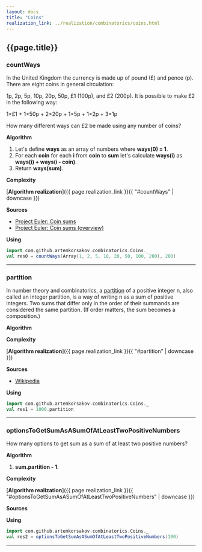 ```yaml
---
layout: docs
title: "Coins"
realization_link: ../realization/combinatorics/coins.html
---
```


## {{page.title}}

### countWays
In the United Kingdom the currency is made up of pound (£) and pence (p). 
There are eight coins in general circulation:

1p, 2p, 5p, 10p, 20p, 50p, £1 (100p), and £2 (200p).
It is possible to make £2 in the following way:

1×£1 + 1×50p + 2×20p + 1×5p + 1×2p + 3×1p

How many different ways can £2 be made using any number of coins?

**Algorithm**
1. Let's define **ways** as an array of numbers where **ways(0) = 1**.
2. For each **coin** for each **i** from **coin** to **sum** let's calculate **ways(i)** as **ways(i) + ways(i - coin)**.
3. Return **ways(sum)**.


**Complexity**
     
[**Algorithm realization**]({{ page.realization_link }}{{ "#countWays" | downcase }})

**Sources** 
- [Project Euler: Coin sums](https://projecteuler.net/problem=31)
- [Project Euler: Coin sums (overview)](https://projecteuler.net/overview=031)

**Using**
```scala mdoc
import com.github.artemkorsakov.combinatorics.Coins._
val res0 = countWays(Array(1, 2, 5, 10, 20, 50, 100, 200), 200)
```

---

### partition
In number theory and combinatorics, a [partition](https://en.wikipedia.org/wiki/Partition_(number_theory)) 
of a positive integer n, also called an integer partition, is a way of writing n as a sum of positive integers. 
Two sums that differ only in the order of their summands are considered the same partition. 
(If order matters, the sum becomes a composition.) 

**Algorithm**

**Complexity**
     
[**Algorithm realization**]({{ page.realization_link }}{{ "#partition" | downcase }})

**Sources** 
- [Wikipedia](https://en.wikipedia.org/wiki/Partition_(number_theory))

**Using**
```scala mdoc
import com.github.artemkorsakov.combinatorics.Coins._
val res1 = 1000.partition
```

---

### optionsToGetSumAsASumOfAtLeastTwoPositiveNumbers
How many options to get sum as a sum of at least two positive numbers?

**Algorithm**
1. **sum.partition - 1**.

**Complexity**
     
[**Algorithm realization**]({{ page.realization_link }}{{ "#optionsToGetSumAsASumOfAtLeastTwoPositiveNumbers" | downcase }})

**Sources** 

**Using**
```scala mdoc
import com.github.artemkorsakov.combinatorics.Coins._
val res2 = optionsToGetSumAsASumOfAtLeastTwoPositiveNumbers(100)
```

---